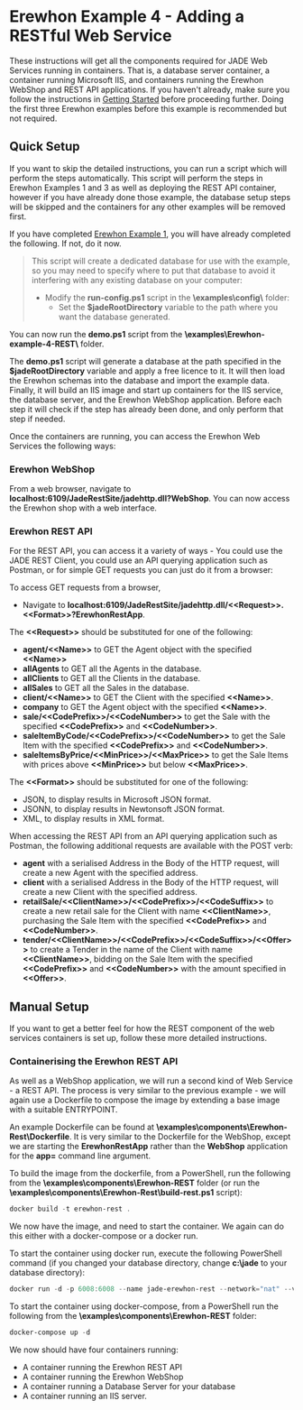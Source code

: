 # Erewhon Example 4 - Adding a RESTful Web Service

These instructions will get all the components required for JADE Web Services running in containers. That is, a database server container, a container running Microsoft IIS, and containers running the Erewhon WebShop and REST API applications. If you haven't already, make sure you follow the instructions in [Getting Started](./getting-started.md) before proceeding further. Doing the first three Erewhon examples before this example is recommended but not required.

## Quick Setup

If you want to skip the detailed instructions, you can run a script which will perform the steps automatically. This script will perform the steps in Erewhon Examples 1 and 3 as well as deploying the REST API container, however if you have already done those example, the database setup steps will be skipped and the containers for any other examples will be removed first.

If you have completed [Erewhon Example 1](./ErewhonExample1), you will have already completed the following. If not, do it now.

> This script will create a dedicated database for use with the example, so you may need to specify where to put that database to avoid it interfering with any existing database on your computer:
>
> - Modify the __run-config.ps1__ script in the __\examples\config\\__ folder:
>   - Set the __$jadeRootDirectory__ variable to the path where you want the database generated.

You can now run the __demo.ps1__ script from the __\examples\Erewhon-example-4-REST\\__ folder.

The __demo.ps1__ script will generate a database at the path specified in the __$jadeRootDirectory__ variable and apply a free licence to it. It will then load the Erewhon schemas into the database and import the example data. Finally, it will build an IIS image and start up containers for the IIS service, the database server, and the Erewhon WebShop application. Before each step it will check if the step has already been done, and only perform that step if needed.

Once the containers are running, you can access the Erewhon Web Services the following ways:

### Erewhon WebShop

From a web browser, navigate to __localhost:6109/JadeRestSite/jadehttp.dll?WebShop__. You can now access the Erewhon shop with a web interface.

### Erewhon REST API

For the REST API, you can access it a variety of ways - You could use the JADE REST Client, you could use an API querying application such as Postman, or for simple GET requests you can just do it from a browser:

To access GET requests from a browser,

- Navigate to __localhost:6109/JadeRestSite/jadehttp.dll/\<\<Request\>\>.\<\<Format\>\>?ErewhonRestApp__.  

The __\<\<Request\>\>__ should be substituted for one of the following:

- __agent/\<\<Name\>\>__ to GET the Agent object with the specified __\<\<Name\>\>__
- __allAgents__ to GET all the Agents in the database.
- __allClients__ to GET all the Clients in the database.
- __allSales__ to GET all the Sales in the database.
- __client/\<\<Name\>\>__ to GET the Client with the specified __\<\<Name\>\>__.
- __company__ to GET the Agent object with the specified __\<\<Name\>\>__.
- __sale/\<\<CodePrefix\>\>/\<\<CodeNumber\>\>__ to get the Sale with the specified __\<\<CodePrefix\>\>__ and __\<\<CodeNumber\>\>__.
- __saleItemByCode/\<\<CodePrefix\>\>/\<\<CodeNumber\>\>__ to get the Sale Item with the specified __\<\<CodePrefix\>\>__ and __\<\<CodeNumber\>\>__.
- __saleItemsByPrice/\<\<MinPrice\>\>/\<\<MaxPrice\>\>__ to get the Sale Items with prices above __\<\<MinPrice\>\>__ but below __\<\<MaxPrice\>\>__.

The __\<\<Format\>\>__ should be substituted for one of the following:

- JSON, to display results in Microsoft JSON format.
- JSONN, to display results in Newtonsoft JSON format.
- XML, to display results in XML format.

When accessing the REST API from an API querying application such as Postman, the following additional requests are available with the POST verb:

- __agent__ with a serialised Address in the Body of the HTTP request, will create a new Agent with the specified address.
- __client__ with a serialised Address in the Body of the HTTP request, will create a new Client with the specified address.
- __retailSale/\<\<ClientName\>\>/\<\<CodePrefix\>\>/\<\<CodeSuffix\>\>__ to create a new retail sale for the Client with name __\<\<ClientName\>\>__, purchasing the Sale Item with the specified __\<\<CodePrefix\>\>__ and __\<\<CodeNumber\>\>__.
- __tender/\<\<ClientName\>\>/\<\<CodePrefix\>\>/\<\<CodeSuffix\>\>/\<\<Offer\>\>__ to create a Tender in the name of the Client with name __\<\<ClientName\>\>__, bidding on the Sale Item with the specified __\<\<CodePrefix\>\>__ and __\<\<CodeNumber\>\>__ with the amount specified in __\<\<Offer\>\>__.
  
## Manual Setup

If you want to get a better feel for how the REST component of the web services containers is set up, follow these more detailed instructions.

### Containerising the Erewhon REST API

As well as a WebShop application, we will run a second kind of Web Service - a REST API. The process is very similar to the previous example - we will again use a Dockerfile to compose the image by extending a base image with a suitable ENTRYPOINT.

An example Dockerfile can be found at __\examples\components\Erewhon-Rest\Dockerfile__. It is very similar to the Dockerfile for the WebShop, except we are starting the __ErewhonRestApp__ rather than the __WebShop__ application for the __app=__ command line argument.

To build the image from the dockerfile, from a PowerShell, run the following from the __\examples\components\Erewhon-REST__ folder (or run the __\examples\components\Erewhon-Rest\build-rest.ps1__ script):

```powershell
docker build -t erewhon-rest .
```

We now have the image, and need to start the container. We again can do this either with a docker-compose or a docker run.

To start the container using docker run, execute the following PowerShell command (if you changed your database directory, change __c:\jade__ to your database directory):

```powershell
docker run -d -p 6008:6008 --name jade-erewhon-rest --network="nat" --volume c:\jade\images:c:\temp --volume c:\jade\logs:c:\logs erewhon-rest
```

To start the container using docker-compose, from a PowerShell run the following from the __\examples\components\Erewhon-REST__ folder:

```powershell
docker-compose up -d
```

We now should have four containers running:

- A container running the Erewhon REST API
- A container running the Erewhon WebShop
- A container running a Database Server for your database
- A container running an IIS server.
